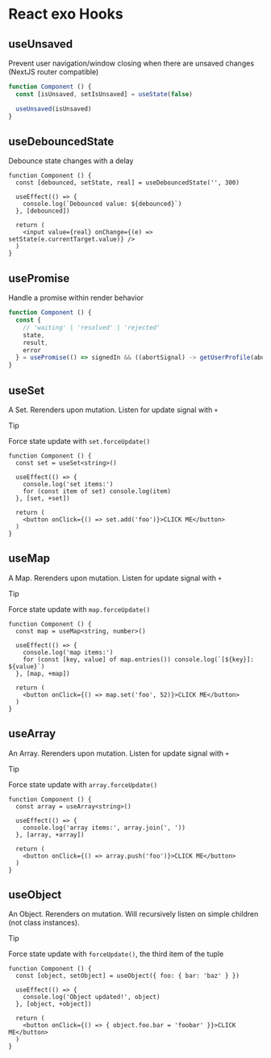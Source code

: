 # React exo Hooks

## useUnsaved
Prevent user navigation/window closing when there are unsaved changes (NextJS router compatible)
```ts
function Component () {
  const [isUnsaved, setIsUnsaved] = useState(false)

  useUnsaved(isUnsaved)
}
```

## useDebouncedState
Debounce state changes with a delay
```tsx
function Component () {
  const [debounced, setState, real] = useDebouncedState('', 300)

  useEffect(() => {
    console.log(`Debounced value: ${debounced}`)
  }, [debounced])

  return (
    <input value={real} onChange={(e) => setState(e.currentTarget.value)} />
  )
}
```

## usePromise
Handle a promise within render behavior
```ts
function Component () {
  const {
    // 'waiting' | 'resolved' | 'rejected'
    state,
    result,
    error
  } = usePromise(() => signedIn && ((abortSignal) -> getUserProfile(abortSignal)))
}
```

## useSet
A Set. Rerenders upon mutation. Listen for update signal with `+`
> [!TIP]
> Force state update with `set.forceUpdate()`
```tsx
function Component () {
  const set = useSet<string>()

  useEffect(() => {
    console.log('set items:')
    for (const item of set) console.log(item)
  }, [set, +set])

  return (
    <button onClick={() => set.add('foo')}>CLICK ME</button>
  )
}
```

## useMap
A Map. Rerenders upon mutation. Listen for update signal with `+`
> [!TIP]
> Force state update with `map.forceUpdate()`
```tsx
function Component () {
  const map = useMap<string, number>()

  useEffect(() => {
    console.log('map items:')
    for (const [key, value] of map.entries()) console.log(`[${key}]: ${value}`)
  }, [map, +map])

  return (
    <button onClick={() => map.set('foo', 52)}>CLICK ME</button>
  )
}
```

## useArray
An Array. Rerenders upon mutation. Listen for update signal with `+`
> [!TIP]
> Force state update with `array.forceUpdate()`
```tsx
function Component () {
  const array = useArray<string>()

  useEffect(() => {
    console.log('array items:', array.join(', '))
  }, [array, +array])

  return (
    <button onClick={() => array.push('foo')}>CLICK ME</button>
  )
}
```

## useObject
An Object. Rerenders on mutation. Will recursively listen on simple children (not class instances).
> [!TIP]
> Force state update with `forceUpdate()`, the third item of the tuple
```tsx
function Component () {
  const [object, setObject] = useObject({ foo: { bar: 'baz' } })

  useEffect(() => {
    console.log('Object updated!', object)
  }, [object, +object])

  return (
    <button onClick={() => { object.foo.bar = 'foobar' }}>CLICK ME</button>
  )
}
```